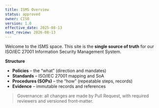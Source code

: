 ```yaml
---
title: ISMS Overview
status: approved
owner: CISO
version: 1.0
effective_date: 2025-08-13
next_review: 2026-08-13
---
```


Welcome to the ISMS space. This site is the **single source of truth** for our ISO/IEC 27001 Information Security Management System.

**Structure**
- **Policies** – the “what” (direction and mandates)
- **Standards** – ISO/IEC 27001 mapping and SoA
- **Procedures (SOPs)** – the “how” (repeatable steps, records)
- **Evidence** – immutable records and references

> Governance: all changes are made by Pull Request, with required reviewers and versioned front‑matter.
